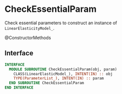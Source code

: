 # CheckEssentialParam

Check essential parameters to construct an instance of `LinearElasticityModel_`.

<span class="badge badge--secondary"> @ConstructorMethods </span>

## Interface

```fortran
INTERFACE
  MODULE SUBROUTINE CheckEssentialParam(obj, param)
    CLASS(LinearElasticModel_), INTENT(IN) :: obj
    TYPE(ParameterList_), INTENT(IN) :: param
  END SUBROUTINE CheckEssentialParam
END INTERFACE
```
